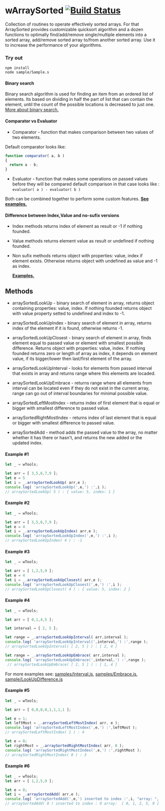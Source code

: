 
# wArraySorted [![Build Status](https://travis-ci.org/Wandalen/wArraySorted.svg?branch=master)](https://travis-ci.org/Wandalen/wArraySorted)

Collection of routines to operate effectively sorted arrays. For that ArraySorted provides customizable quicksort algorithm and a dozen functions to optimally find/add/remove single/multiple elements into a sorted array, add/remove sorted array to/from another sorted array. Use it to increase the performance of your algorithms.

### Try out
```
npm install
node sample/Sample.s
```

#### Binary search
Binary search algorithm is used for finding an item from an ordered list of elements. Its based on dividing in half the part of list that can contain the element, until the count of the possible locations is decreased to just one. [More about binary search.]( https://en.wikipedia.org/wiki/Binary_search_algorithm )

#### Comparator vs Evaluator
* Comparator - function that makes comparison between two values of two elements.

Default comparator looks like:
```javascript
function comparator( a, b )
{
  return a - b;
}
```
* Evaluator - function that makes some operations on passed values before they will be compared
default comparison in that case looks like :
`evaluator( a ) - evaluator( b )`

Both can be combined together to perform some custom features.
[<b>See examples.</b>]( https://github.com/Wandalen/wArraySorted/blob/master/sample/ComparatorTransformer.js )

#### Difference between Index,Value and no-sufix versions
* Index  methods returns index of element as result or -1 if nothing founded.
* Value methods returns element value as result or undefined if nothing founded.
* Non sufix methods returns object with properties: value, index if element exists.
Otherwise returns object with undefined as value and -1 as index.

  [<b>Examples.</b>]( https://github.com/Wandalen/wArraySorted/blob/master/sample/IndexValueDifference.js )



## Methods

* arraySortedLookUp - binary search of element in array, returns object containing properties: value, index. If nothing founded returns object with value property setted to undefined and index to -1.

* arraySortedLookUpIndex - binary search of element in array, returns index of the element if it is found, otherwise returns -1.

* arraySortedLookUpClosest - binary search of element in array, finds element equal to passed value or element with smallest possible difference. Returns object with properties: value, index. If nothing founded returns zero or length of array as index, it depends on element value, if its bigger/lower then last/first element of the array.

* arraySortedLookUpInterval - looks for elements from passed interval that exists in array and returns range where this elements are locaded.

* arraySortedLookUpEmbrace - returns range where all elements from interval can be located even if they do not exist in the current array, range can go out of interval boundaries for minimal possible value.

* arraySortedLeftMostIndex - returns index of first element that is equal or bigger with smallest difference to passed value.

* arraySortedRightMostIndex - returns index of last element that is equal or bigger with smallest difference to passed value.

* arraySortedAdd - method adds the passed value to the array, no matter whether it has there or hasn't, and returns the new added or the updated index.

#### Example #1
```javascript
let _ = wTools;

let arr = [ 3,5,6,7,9 ];
let e = 5
let i = _.arraySortedLookUp( arr,e );
console.log( 'arraySortedLookUp(',e,') :',i );
// arraySortedLookUp( 5 ) : { value: 5, index: 1 }
```

#### Example #2
```javascript
let _ = wTools;

let arr = [ 3,5,6,7,9 ];
let e = 4
let i = _.arraySortedLookUpIndex( arr,e );
console.log( 'arraySortedLookUpIndex(',e,') :',i );
// arraySortedLookUpIndex( 4 ) : -1
```

#### Example #3
```javascript
let _ = wTools;

let arr = [ 1,2,5,9 ];
let e = 4
let i = _.arraySortedLookUpClosest( arr,e );
console.log( 'arraySortedLookUpClosest(',e,') :',i );
// arraySortedLookUpClosest( 4 ) : { value: 5, index: 2 }
```

#### Example #4
```javascript
let _ = wTools;

let arr = [ 0,1,4,5 ];

let interval = [ 2, 5 ];

let range = _.arraySortedLookUpInterval( arr,interval );
console.log( 'arraySortedLookUpInterval(',interval,') :',range );
// arraySortedLookUpInterval( [ 2, 5 ] ) : [ 2, 4 ]

let range = _.arraySortedLookUpEmbrace( arr,interval );
console.log( 'arraySortedLookUpEmbrace(',interval,') :',range );
 // arraySortedLookUpEmbrace( [ 2, 5 ] ) : [ 1, 4 ]
```
For more examples see: [samples/Interval.js](https://github.com/Wandalen/wArraySorted/blob/master/sample/Interval.js), [samples/Embrace.js](https://github.com/Wandalen/wArraySorted/blob/master/sample/Embrace.js), [sample/LookUpDifference.js](https://github.com/Wandalen/wArraySorted/blob/master/sample/LookUpDifference.js)

#### Example #5
```javascript
let _ = wTools;

let arr = [ 0,0,0,0,1,1,1,1 ];

let e = 1;
let leftMost = _.arraySortedLeftMostIndex( arr, e );
console.log( 'arraySortedLeftMostIndex(',e,') :',leftMost );
// arraySortedLeftMostIndex( 1 ) : 4

let e = 0;
let rightMost = _.arraySortedRightMostIndex( arr, 0 );
console.log( 'arraySortedRightMostIndex(',e,') :',rightMost );
// arraySortedRightMostIndex( 0 ) : 3
```
#### Example #6
```javascript
let _ = wTools;
let arr = [ 1,2,5,9 ];

let e = 0;
let i = _.arraySortedAdd( arr,e );
console.log( 'arraySortedAdd(',e,') inserted to index :',i, "array: ", arr );
// arraySortedAdd( 0 ) inserted to index : 0 array:  [ 0, 1, 2, 5, 9 ]
```

















